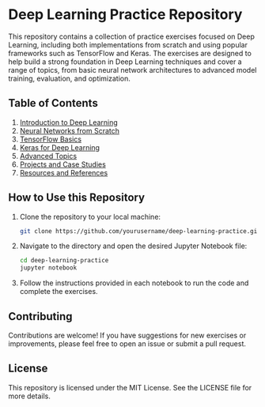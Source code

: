# Deep Learning Practice Repository
This repository contains a collection of practice exercises focused on Deep Learning, including both implementations from scratch and using popular frameworks such as TensorFlow and Keras. The exercises are designed to help build a strong foundation in Deep Learning techniques and cover a range of topics, from basic neural network architectures to advanced model training, evaluation, and optimization.

## Table of Contents
1. [Introduction to Deep Learning](#introduction-to-deep-learning)
2. [Neural Networks from Scratch](#neural-networks-from-scratch)
3. [TensorFlow Basics](#tensorflow-basics)
4. [Keras for Deep Learning](#keras-for-deep-learning)
5. [Advanced Topics](#advanced-topics)
6. [Projects and Case Studies](#projects-and-case-studies)
7. [Resources and References](#resources-and-references)


## How to Use this Repository
1. Clone the repository to your local machine:
   ```bash
   git clone https://github.com/yourusername/deep-learning-practice.git
   ```
2. Navigate to the directory and open the desired Jupyter Notebook file:
   ```bash
   cd deep-learning-practice
   jupyter notebook
   ```
3. Follow the instructions provided in each notebook to run the code and complete the exercises.

## Contributing
Contributions are welcome! If you have suggestions for new exercises or improvements, please feel free to open an issue or submit a pull request.

## License
This repository is licensed under the MIT License. See the LICENSE file for more details.
